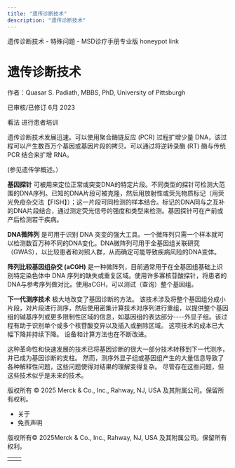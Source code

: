 ```yaml
---
title: "遗传诊断技术"
description: "遗传诊断技术"
---
```


﻿遗传诊断技术 \- 特殊问题 \- MSD诊疗手册专业版 honeypot link

# 遗传诊断技术

作者：Quasar S. Padiath, MBBS, PhD, University of Pittsburgh

已审核/已修订 6月 2023

看法 进行患者培训

遗传诊断技术发展迅速。可以使用聚合酶链反应 (PCR) 过程扩增少量 DNA，该过程可以产生数百万个基因或基因片段的拷贝。可以通过将逆转录酶 (RT) 酶与传统 PCR 结合来扩增 RNA。

(参见遗传学概述。）

**基因探针** 可被用来定位正常或突变DNA的特定片段。不同类型的探针可检测大范围的DNA序列。已知的DNA片段可被克隆，然后用放射性或荧光物质标记（用荧光免疫杂交法【FISH】）；这一片段可同检测的样本结合。标记的DNA同与之互补的DNA片段结合，通过测定荧光信号的强度和类型来检测。基因探针可在产前或产后检测若干疾病。

**DNA微阵列** 是可用于识别 DNA 突变的强大工具。一个微阵列只需一个样本就可以检测数百万种不同的DNA变化。DNA微阵列可用于全基因组关联研究（GWAS），以比较患者和对照人群，从而确定可能导致疾病风险的DNA变体。

**阵列比较基因组杂交 (aCGH)** 是一种微阵列，目前通常用于在全基因组基础上识别特定染色体中 DNA 序列的缺失或重复区域。使用许多寡核苷酸探针，将患者的DNA与参考序列做对比。使用aCGH，可以测试（查询）整个基因组。

**下一代测序技术** 极大地改变了基因诊断的方法。 该技术涉及将整个基因组分成小片段，对片段进行测序，然后使用密集计算技术对序列进行重组，以提供整个基因组的碱基序列或更多限制性区域的信息，如基因组的表达部分----外显子组。该过程有助于识别单个或多个核苷酸变异以及插入或删除区域。 这项技术的成本已大幅下降并持续下降。 设备和计算方法也在不断改进。

这种革命性和快速发展的技术已将基因诊断的很大一部分技术转移到下一代测序，并已成为基因诊断的支柱。 然而，测序外显子组或基因组产生的大量信息导致了各种解释性问题，这些问题使得对结果的理解变得复杂。 尽管存在这些问题，但这些技术似乎是未来的技术。



版权所有 © 2025
Merck & Co., Inc., Rahway, NJ, USA 及其附属公司。保留所有权利。

- 关于
- 免责声明

版权所有© 2025Merck & Co., Inc., Rahway, NJ, USA 及其附属公司。保留所有权利。

|     |     |
| --- | --- |
|  |  |